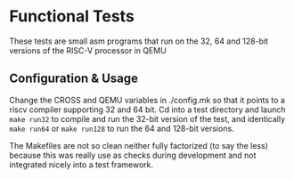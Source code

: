 # Functional Tests
These tests are small asm programs that run on the 32, 64 and 128-bit versions of the RISC-V processor in QEMU

## Configuration & Usage
Change the CROSS and QEMU variables in ./config.mk so that it points to a riscv compiler supporting 32 and 64 bit.
Cd into a test directory and launch `make run32` to compile and run the 32-bit version of the test, and identically `make run64` or `make run128` to run the 64 and 128-bit versions.

The Makefiles are not so clean neither fully factorized (to say the less) because this was really use as checks during development and not integrated nicely into a test framework.
